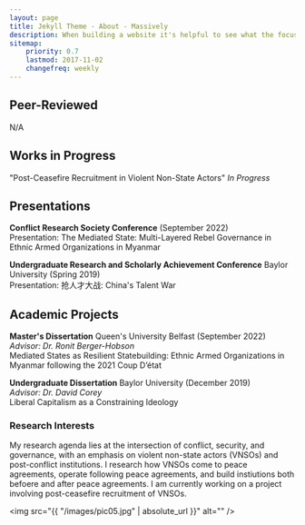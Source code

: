 ```yaml
---
layout: page
title: Jekyll Theme - About - Massively
description: When building a website it's helpful to see what the focus of your site is. This page is an example of how to show a website's focus.
sitemap:
    priority: 0.7
    lastmod: 2017-11-02
    changefreq: weekly
---
```

## Peer-Reviewed

N/A 

## Works in Progress

"Post-Ceasefire Recruitment in Violent Non-State Actors" <i>In Progress</i>

## Presentations

<b>Conflict Research Society Conference</b> (September 2022) <br>
Presentation: The Mediated State: Multi-Layered Rebel Governance in Ethnic Armed Organizations in Myanmar
    
<b>Undergraduate Research and Scholarly Achievement Conference</b> Baylor University (Spring 2019) <br>
Presentation: 抢人才大战: China's Talent War

## Academic Projects 

<b>Master's Dissertation</b> Queen's University Belfast (September 2022)<br>
<i>Advisor: Dr. Ronit Berger-Hobson</i> <br>
Mediated States as Resilient Statebuilding: Ethnic Armed Organizations in Myanmar following the 2021 Coup D’état 

<b>Undergraduate Dissertation</b> Baylor University (December 2019) <br>
<i>Advisor: Dr. David Corey</i> <br>
Liberal Capitalism as a Constraining Ideology 


### Research Interests 
<div class="box">
  <p>
  My research agenda lies at the intersection of conflict, security, and governance, with an emphasis on violent non-state actors (VNSOs) and post-conflict institutions. I research how VNSOs come to peace agreements, operate following peace agreements, and build instiutions both befoere and after peace agreements. I am currently working on a project involving post-ceasefire recruitment of VNSOs. 
  </p>
</div>

<span class="image left"><img src="{{ "/images/pic05.jpg" | absolute_url }}" alt="" /></span>
